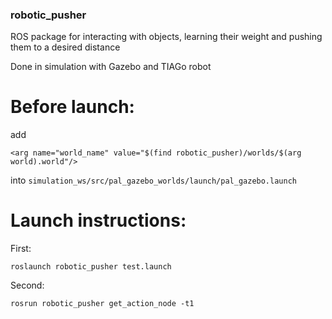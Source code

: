 ### robotic_pusher
ROS package for interacting with objects, learning their weight and pushing them to a desired distance

Done in simulation with Gazebo and TIAGo robot


# Before launch:
add

    <arg name="world_name" value="$(find robotic_pusher)/worlds/$(arg world).world"/>
    
into `simulation_ws/src/pal_gazebo_worlds/launch/pal_gazebo.launch` 


# Launch instructions:

First:

    roslaunch robotic_pusher test.launch

Second:

    rosrun robotic_pusher get_action_node -t1
